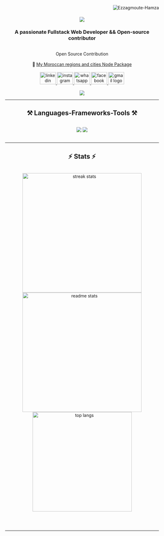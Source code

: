 <img align="right" src="https://komarev.com/ghpvc/?username=Ezzagmoute-Hamza&label=Profile%20views&color=FF9B17&style=flat" alt="Ezzagmoute-Hamza" />

<h1 align="center">
    <img src="https://readme-typing-svg.herokuapp.com/?font=Righteous&size=35&center=true&vCenter=true&width=500&height=70&duration=4000&lines=Hi+There!+👋;+I'm+Ezzagmoute+Hamza!;" />
</h1>

<h3 align="center">A passionate Fullstack Web Developer && Open-source contributor</h3>

<br/>

<div align="center">
  Open Source Contribution </br> </br>
  🔗 <a href="https://moroccan-regions-cities-package-demo.vercel.app/">My Moroccan regions and cities Node Package</a> <br/><br/>
</div>
 
  <div align="center">
      <a href="https://www.linkedin.com/in/hamza-ezzagmoute-b12b5523b/" target="_blank">
        <img src="https://raw.githubusercontent.com/maurodesouza/profile-readme-generator/master/src/assets/icons/social/linkedin/default.svg" width="52" height="40" alt="linkedin logo"  />
      </a>
      <a href="https://www.instagram.com/ezzagmoute_codes/" target="_blank">
        <img src="https://raw.githubusercontent.com/maurodesouza/profile-readme-generator/master/src/assets/icons/social/instagram/default.svg" width="52" height="40" alt="instagram logo"  />
      </a>
      <a href="https://wa.me/+212697669519?text=Hello%20Hamza%2C%20can%20you%20help%20me%3F" target="_blank">
        <img src="https://raw.githubusercontent.com/maurodesouza/profile-readme-generator/master/src/assets/icons/social/whatsapp/default.svg" width="52" height="40" alt="whatsapp logo"  />
      </a>
      <a href="https://www.facebook.com/profile.php?id=61572740845701" target="_blank">
        <img src="https://raw.githubusercontent.com/maurodesouza/profile-readme-generator/master/src/assets/icons/social/facebook/default.svg" width="52" height="40" alt="facebook logo"  />
      </a>
      <a href="mailto:ezzagmoute.hamza@gmail.com" target="_blank">
        <img src="https://raw.githubusercontent.com/maurodesouza/profile-readme-generator/master/src/assets/icons/social/gmail/default.svg" width="52" height="40" alt="gmail logo"  />
      </a> 
      <br/>  <br/>
      <div>
           <a href="https://ezzagmoute-hamza-portfolio.vercel.app/" target="_blank">
             <img src="https://img.shields.io/badge/Portfolio-FF5722?style=for-the-badge&logo=todoist&logoColor=white" target="_blank" />
           </a>
      </div>
</div>

 <hr/>
 
<h2 align="center">⚒️ Languages-Frameworks-Tools ⚒️</h2>
<br/>
<div align="center">
    <img src="https://skillicons.dev/icons?i=html,css,jquery,javascript,typescript,react,next,tailwind,bootstrap,git,github,gitlab" />
    <img src="https://skillicons.dev/icons?i=nodejs,express,mongodb,mysql,sqlite,jest,cypress,aws,docker,vite,firebase,vercel,npm,postman,ubuntu" /><br>
</div>


<br/>

<hr/>
<h2 align="center">⚡ Stats ⚡</h2>
<br>
<div align=center>
  <img width=390 src="https://github-readme-streak-stats-salesp07.vercel.app/?user=Ezzagmoute-Hamza&count_private=true&theme=react&border_radius=10" alt="streak stats"/>
  <img width=390 src="https://github-readme-stats-salesp07.vercel.app/api?username=Ezzagmoute-Hamza&count_private=true&show_icons=true&theme=react&rank_icon=github&border_radius=10" alt="readme stats" />
  <br/>
  <img width=325 align="center" src="https://github-readme-stats-salesp07.vercel.app/api/top-langs/?username=Ezzagmoute-Hamza&langs_count=8&layout=compact&theme=react&border_radius=10&size_weight=0.5&count_weight=0.5&exclude_repo=github-readme-stats" alt="top langs" />
</div>

<br/><br/>

<hr/>

<br/>


<br/>
